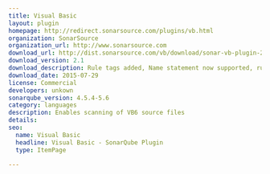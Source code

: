 ```yaml
---
title: Visual Basic
layout: plugin
homepage: http://redirect.sonarsource.com/plugins/vb.html
organization: SonarSource
organization_url: http://www.sonarsource.com
download_url: http://dist.sonarsource.com/vb/download/sonar-vb-plugin-2.1.jar
download_version: 2.1
download_description: Rule tags added, Name statement now supported, rule documentation improved, and 4 bugs fixed.
download_date: 2015-07-29
license: Commercial
developers: unkown
sonarqube_version: 4.5.4-5.6
category: languages
description: Enables scanning of VB6 source files
details: 
seo: 
  name: Visual Basic
  headline: Visual Basic - SonarQube Plugin
  type: ItemPage

---
```

